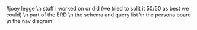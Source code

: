 #joey legge
\n stuff i worked on or did (we tried to split it 50/50 as best we could)
\n part of the ERD
\n the schema and query list
\n the persona board
\n the nav diagram
